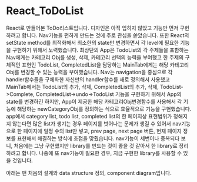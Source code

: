 # React_ToDoList
React로 만들어본 ToDo리스트입니다.
디자인은 아직 입히지 않았고 기능만 먼저 구현하려고 합니다. 
Nav기능을 편하게 만드는 것에 주로 관심을 쏟았습니다.
또한 React의 setState method를 최적화해서 최소한의 state만 변경하면서 각 level에 필요한 기능을 구현하기 위해서 노력했습니다.
최상단의 App은 
TodoList의 각 주제들을 포함하는 Nav에게는 카테고리 Obj를 생성, 삭제, 카테고리 선택의 능력을 부여했고
한 주제의 구체적인 표현인 TodoList, CompletedList을 담당하는 MainTab에게는 해당 카테고리Obj를 변경할 수 있는 능력을 부여했습니다.
Nav는 navigation을 중심으로 각 handler함수들을 구체화한 자신만의 handler함수를 새로 정의해서 사용했고
MainTab에서는 TodoList의 추가, 삭제, CompletedList의 추가, 삭제, TodoList->Complete, CompletedList->undo->TodoList 기능을 구현하기 위해서 App의 state를 변경하긴 하지만, App이 제공한 해당 카테고리Obj변경함수를 사용해서 각 기능에 해당하는 newCategoryObj를 정의하는 식으로 효율적으로 기능을 구현했습니다.
app에서 category list, todo list, completed list의 한 페이지상 표현범위가 정해지지 않는다면 많은 list가 생기는 경우 페이지를 벗어나는 문제가 생길 수 있어서 nav기능으로 한 페이지에 일정 수의 list만 넣고, prev page, next page 버튼, 현재 페이지 정보를 표현해서 해결하는 방식에 초점을 맞췄습니다.
nav기능이 세번이나 중복되다 보니, 처음에는 그냥 구현했지만 library를 만드는 것이 좋을 것 같아서 한 library로 정리하려고 합니다. 나중에 또 nav기능이 필요한 경우, 지금 구현한 library를 사용할 수 있을 것입니다.


아래는 맨 처음의 설계와 data structure 정의, component diagram입니다.
